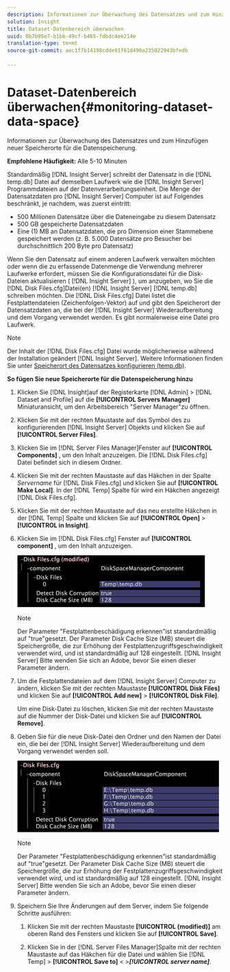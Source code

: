 ```yaml
---
description: Informationen zur Überwachung des Datensatzes und zum Hinzufügen neuer Speicherorte für die Datenspeicherung.
solution: Insight
title: Dataset-Datenbereich überwachen
uuid: 0b7b95e7-b1bb-49cf-b465-fdbdc4ee214e
translation-type: tm+mt
source-git-commit: aec1f7b14198cdde91f61d490a235022943bfedb

---
```



# Dataset-Datenbereich überwachen{#monitoring-dataset-data-space}

Informationen zur Überwachung des Datensatzes und zum Hinzufügen neuer Speicherorte für die Datenspeicherung.

**Empfohlene Häufigkeit:** Alle 5-10 Minuten

Standardmäßig [!DNL Insight Server] schreibt der Datensatz in die [!DNL temp.db] Datei auf demselben Laufwerk wie die [!DNL Insight Server] Programmdateien auf der Datenverarbeitungseinheit. Die Menge der Datensatzdaten pro [!DNL Insight Server] Computer ist auf Folgendes beschränkt, je nachdem, was zuerst eintritt:

* 500 Millionen Datensätze über die Dateneingabe zu diesem Datensatz
* 500 GB gespeicherte Datensatzdaten
* Eine (1) MB an Datensatzdaten, die pro Dimension einer Stammebene gespeichert werden (z. B. 5.000 Datensätze pro Besucher bei durchschnittlich 200 Byte pro Datensatz)

Wenn Sie den Datensatz auf einem anderen Laufwerk verwalten möchten oder wenn die zu erfassende Datenmenge die Verwendung mehrerer Laufwerke erfordert, müssen Sie die Konfigurationsdatei für die Disk-Dateien aktualisieren ( [!DNL Insight Server] ), um anzugeben, wo Sie die [!DNL Disk Files.cfg]Datei(en) [!DNL Insight Server] [!DNL temp.db] schreiben möchten. Die [!DNL Disk Files.cfg] Datei listet die Festplattendateien (Zeichenfolgen-Vektor) auf und gibt den Speicherort der Datensatzdaten an, die bei der [!DNL Insight Server] Wiederaufbereitung und dem Vorgang verwendet werden. Es gibt normalerweise eine Datei pro Laufwerk.

>[!NOTE]
>
>Der Inhalt der [!DNL Disk Files.cfg] Datei wurde möglicherweise während der Installation geändert [!DNL Insight Server]. Weitere Informationen finden Sie unter [Speicherort des Datensatzes konfigurieren (temp.db)](../../../../home/c-inst-svr/c-install-ins-svr/t-install-proc-inst-svr-dpu/t-cfg-loc-dtst.md#task-f645eefecb154e679acbb480a07c1f0e).

**So fügen Sie neue Speicherorte für die Datenspeicherung hinzu**

1. Klicken Sie [!DNL Insight]auf der Registerkarte [!DNL Admin] > [!DNL Dataset and Profile] auf die **[!UICONTROL Servers Manager]** Miniaturansicht, um den Arbeitsbereich &quot;Server Manager&quot;zu öffnen.
1. Klicken Sie mit der rechten Maustaste auf das Symbol des zu konfigurierenden [!DNL Insight Server] Objekts und klicken Sie auf **[!UICONTROL Server Files]**.
1. Klicken Sie im [!DNL Server Files Manager]Fenster auf **[!UICONTROL Components]** , um den Inhalt anzuzeigen. Die [!DNL Disk Files.cfg] Datei befindet sich in diesem Ordner.
1. Klicken Sie mit der rechten Maustaste auf das Häkchen in der Spalte *Servername* für [!DNL Disk Files.cfg] und klicken Sie auf **[!UICONTROL Make Local]**. In der [!DNL Temp] Spalte für wird ein Häkchen angezeigt [!DNL Disk Files.cfg].
1. Klicken Sie mit der rechten Maustaste auf das neu erstellte Häkchen in der [!DNL Temp] Spalte und klicken Sie auf **[!UICONTROL Open]** > **[!UICONTROL in Insight]**.
1. Klicken Sie im [!DNL Disk Files.cfg] Fenster auf **[!UICONTROL component]** , um den Inhalt anzuzeigen.

   ![Schritt-Info](assets/cfg_diskfiles_examplevalues.png)

   >[!NOTE]
   >
   >Der Parameter &quot;Festplattenbeschädigung erkennen&quot;ist standardmäßig auf &quot;true&quot;gesetzt. Der Parameter Disk Cache Size (MB) steuert die Speichergröße, die zur Erhöhung der Festplattenzugriffsgeschwindigkeit verwendet wird, und ist standardmäßig auf 128 eingestellt. [!DNL Insight Server] Bitte wenden Sie sich an Adobe, bevor Sie einen dieser Parameter ändern.

1. Um die Festplattendateien auf dem [!DNL Insight Server] Computer zu ändern, klicken Sie mit der rechten Maustaste **[!UICONTROL Disk Files]** und klicken Sie auf **[!UICONTROL Add new]** > **[!UICONTROL Disk File]**.

   Um eine Disk-Datei zu löschen, klicken Sie mit der rechten Maustaste auf die Nummer der Disk-Datei und klicken Sie auf **[!UICONTROL Remove]**.

1. Geben Sie für die neue Disk-Datei den Ordner und den Namen der Datei ein, die bei der [!DNL Insight Server] Wiederaufbereitung und dem Vorgang verwendet werden soll.

   ![Schritt-Info](assets/cfg_diskfiles_exampleNewValues.png)

   >[!NOTE]
   >
   >Der Parameter &quot;Festplattenbeschädigung erkennen&quot;ist standardmäßig auf &quot;true&quot;gesetzt. Der Parameter Disk Cache Size (MB) steuert die Speichergröße, die zur Erhöhung der Festplattenzugriffsgeschwindigkeit verwendet wird, und ist standardmäßig auf 128 eingestellt. [!DNL Insight Server] Bitte wenden Sie sich an Adobe, bevor Sie einen dieser Parameter ändern.

1. Speichern Sie Ihre Änderungen auf dem Server, indem Sie folgende Schritte ausführen:

   1. Klicken Sie mit der rechten Maustaste **[!UICONTROL (modified)]** am oberen Rand des Fensters und klicken Sie auf **[!UICONTROL Save]**.

   1. Klicken Sie in der [!DNL Server Files Manager]Spalte mit der rechten Maustaste auf das Häkchen für die Datei und wählen Sie [!DNL Temp] > **[!UICONTROL Save to]** &lt; *>**[!UICONTROL server name]***.


